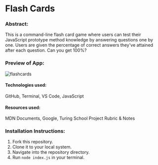 # Flash Cards

### Abstract:

This is a command-line flash card game where users can test their JavaScript prototype method knowledge by answering questions one by one. Users are given the percentage of correct answers they've attained after each question. Can you get 100%?

### Preview of App:
![flashcards](https://github.com/joh-ann/flashcards-starter/assets/126308696/e5c980fb-9de0-4b07-bf1d-f6e7724720db)

#### Technologies used: 
GitHub, Terminal, VS Code, JavaScript

#### Resources used: 
MDN Documents, Google, Turing School Project Rubric & Notes

### Installation Instructions:

1. Fork this repository.
2. Clone it to your local system.
3. Navigate into the repository directory.
4. Run `node index.js` in your terminal.
